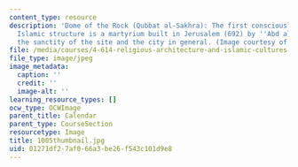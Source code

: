 ```yaml
---
content_type: resource
description: 'Dome of the Rock (Qubbat al-Sakhra): The first consciously-monumental
  Islamic structure is a martyrium built in Jerusalem (692) by ''Abd al-Malik to commemorate
  the sanctity of the site and the city in general. (Image courtesy of Sabri Jarrar.)'
file: /media/courses/4-614-religious-architecture-and-islamic-cultures-fall-2002/01271df27af066a3be26f543c101d9e8_1005thumbnail.jpg
file_type: image/jpeg
image_metadata:
  caption: ''
  credit: ''
  image-alt: ''
learning_resource_types: []
ocw_type: OCWImage
parent_title: Calendar
parent_type: CourseSection
resourcetype: Image
title: 1005thumbnail.jpg
uid: 01271df2-7af0-66a3-be26-f543c101d9e8
---
```

